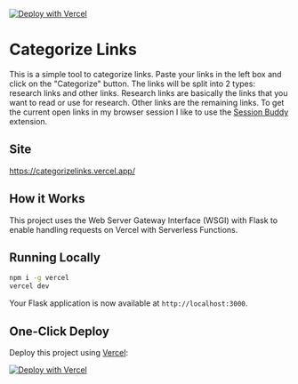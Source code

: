[![Deploy with Vercel](https://vercel.com/button)](https://vercel.com/new/clone?repository-url=https%3A%2F%2Fgithub.com%2Fgeorge-gca%2Fcategorize_links&demo-title=Categorize%20Links&demo-description=Web%20app%20to%20help%20split%20links.&demo-url=https%3A%2F%2Fcategorizelinks.vercel.app%2F&demo-image=https://assets.vercel.com/image/upload/v1669994156/random/flask.png)

# Categorize Links

This is a simple tool to categorize links. Paste your links in the left box and click on the "Categorize" button. The links will be split into 2 types: research links and other links. Research links are basically the links that you want to read or use for research. Other links are the remaining links. To get the current open links in my browser session I like to use the [Session Buddy](https://sessionbuddy.com/) extension.

## Site

https://categorizelinks.vercel.app/

## How it Works

This project uses the Web Server Gateway Interface (WSGI) with Flask to enable handling requests on Vercel with Serverless Functions.

## Running Locally

```bash
npm i -g vercel
vercel dev
```

Your Flask application is now available at `http://localhost:3000`.

## One-Click Deploy

Deploy this project using [Vercel](https://vercel.com?utm_source=github&utm_medium=readme&utm_campaign=vercel-examples):

[![Deploy with Vercel](https://vercel.com/button)](https://vercel.com/new/clone?repository-url=https%3A%2F%2Fgithub.com%2Fgeorge-gca%2Fcategorize_links&demo-title=Categorize%20Links&demo-description=Web%20app%20to%20help%20split%20links.&demo-url=https%3A%2F%2Fcategorizelinks.vercel.app%2F&demo-image=https://assets.vercel.com/image/upload/v1669994156/random/flask.png)